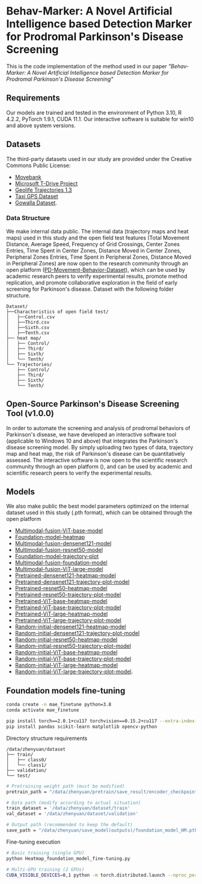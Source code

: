 # Behav-Marker: A Novel Artificial Intelligence based Detection Marker for Prodromal Parkinson's Disease Screening
This is the code implementation of the method used in our paper *"Behav-Marker: A Novel Artificial Intelligence based Detection Marker for Prodromal Parkinson's Disease Screening"*
## Requirements
Our models are trained and tested in the environment of Python 3.10, R 4.2.2, PyTorch 1.9.1, CUDA 11.1. Our interactive software is suitable for win10 and above system versions.
## Datasets
The third-party datasets used in our study are provided under the Creative Commons Public License:  
- [Movebank](https://www.movebank.org/)  
- [Microsoft T-Drive Project](https://www.microsoft.com/en-us/research/publication/t-drive-trajectory-data-sample/)  
- [Geolife Trajectories 1.3](https://www.microsoft.com/en-us/download/details.aspx?id=52367)  
- [Taxi GPS Dataset](https://tianchi.aliyun.com/dataset/94216)  
- [Gowalla Dataset](https://snap.stanford.edu/data/loc-gowalla.html).  
### Data Structure
We make internal data public. The internal data (trajectory maps and heat maps) used in this study and the open field test features (Total Movement Distance, Average Speed, Frequency of Grid Crossings, Center Zones Entries, Time Spent in Center Zones, Distance Moved in Center Zones, Peripheral Zones Entries, Time Spent in Peripheral Zones, Distance Moved in Peripheral Zones) are now open to the research community through an open platform ([PD-Movement-Behavior-Dataset](https://huggingface.co/datasets/WeiWei-XPU/PD-Movement-Behavior-Dataset)), which can be used by academic research peers to verify experimental results, promote method replication, and promote collaborative exploration in the field of early screening for Parkinson's disease.
Dataset with the following folder structure.
```
Dataset/
├──Characteristics of open field test/
│   ├──Control.csv
│   ├──Third.csv
│   ├──Sixth.csv
│   ├──Tenth.csv
├── heat map/
│   ├── Control/
│   ├── Third/
│   ├── Sixth/
│   └── Tenth/
└── Trajectories/
    ├── Control/
    ├── Third/
    ├── Sixth/
    └── Tenth/
 ```
## Open-Source Parkinson's Disease Screening Tool (v1.0.0)
In order to automate the screening and analysis of prodromal behaviors of Parkinson's disease, we have developed an interactive software tool (applicable to Windows 10 and above) that integrates the Parkinson's disease screening model. By simply uploading two types of data, trajectory map and heat map, the risk of Parkinson's disease can be quantitatively assessed. The interactive software is now open to the scientific research community through an open platform (), and can be used by academic and scientific research peers to verify the experimental results.


## Models
We also make public the best model parameters optimized on the internal dataset used in this study (.pth format), which can be obtained through the open platform 
- [Multimodal-fusion-ViT-base-model](https://huggingface.co/WeiWei-XPU/Multimodal-fusion-ViT-base)
- [Foundation-model-heatmap](https://huggingface.co/WeiWei-XPU/foundation-model-heatmap)
- [Multimodal-fusion-densenet121-model](https://huggingface.co/WeiWei-XPU/Multimodal-fusion-densenet121-model)
- [Multimodal-fusion-resnet50-model](https://huggingface.co/WeiWei-XPU/Multimodal-fusion-resnet50-model)
- [Foundation-model-trajectory-plot](https://huggingface.co/WeiWei-XPU/foundation-model-trajectory-plot)
- [Multimodal-fusion-foundation-model](https://huggingface.co/WeiWei-XPU/Multimodal-fusion-foundation-model)
- [Multimodal-fusion-ViT-large-model](https://huggingface.co/WeiWei-XPU/Multimodal-fusion-ViT-large-model)
- [Pretrained-densenet121-heatmap-model](https://huggingface.co/WeiWei-XPU/pretrained-densenet121-heatmap-model)
- [Pretrained-densenet121-trajectory-plot-model](https://huggingface.co/WeiWei-XPU/pretrained-densenet121-trajectory-plot-model)
- [Pretrained-resnet50-heatmap-model](https://huggingface.co/WeiWei-XPU/pretrained-resnet50-heatmap-model)
- [Pretrained-resnet50-trajectory-plot-model](https://huggingface.co/WeiWei-XPU/pretrained-resnet50-trajectory-plot-model)
- [Pretrained-ViT-base-heatmap-model](https://huggingface.co/WeiWei-XPU/pretrained-ViT-base-heatmap-model)
- [Pretrained-ViT-base-trajectory-plot-model](https://huggingface.co/WeiWei-XPU/pretrained-ViT-base-trajectory-plot-model)
- [Pretrained-ViT-large-heatmap-model](https://huggingface.co/WeiWei-XPU/pretrained-ViT-large-heatmap-model)
- [Pretrained-ViT-large-trajectory-plot-model](https://huggingface.co/WeiWei-XPU/pretrained-ViT-large-trajectory-plot-model)
- [Random-initial-densenet121-heatmap-model](https://huggingface.co/WeiWei-XPU/random-intial-densenet121-heatmap-model)
- [Random-initial-densenet121-trajectory-plot-model](https://huggingface.co/WeiWei-XPU/random-intial-densenet121-trajectory-plot-model)
- [Random-initial-resnet50-heatmap-model](https://huggingface.co/WeiWei-XPU/random-intial-resnet50-heatmap-model)
- [Random-initial-resnet50-trajectory-plot-model](https://huggingface.co/WeiWei-XPU/random-intial-resnet50-trajectory-plot-model)
- [Random-initial-ViT-base-heatmap-model](https://huggingface.co/WeiWei-XPU/random-intial-ViT-base-heatmap-model)
- [Random-initial-ViT-base-trajectory-plot-model](https://huggingface.co/WeiWei-XPU/random-intial-ViT-base-trajectory-plot-model)
- [Random-initial-ViT-large-heatmap-model](https://huggingface.co/WeiWei-XPU/random-intial-ViT-large-heatmap-model)
- [Random-initial-ViT-large-trajectory-plot-model](https://huggingface.co/WeiWei-XPU/random-intial-ViT-large-trajectory-plot-model).
## Foundation models fine-tuning
```bash
conda create -n mae_finetune python=3.8
conda activate mae_finetune
```
```bash
pip install torch==2.0.1+cu117 torchvision==0.15.2+cu117 --extra-index-url https://download.pytorch.org/whl/cu117
pip install pandas scikit-learn matplotlib opencv-python
```
Directory structure requirements
```
/data/zhenyuan/dataset
├── train/
│   ├── class0/
│   └── class1/
├── validation/
└── test/
```
```bash
# Pretraining weight path (must be modified)
pretrain_path = "/data/zhenyuan/pretrain/save_result/encoder_checkpoint.pth"
```
```bash
# Data path (modify according to actual situation)
train_dataset = '/data/zhenyuan/dataset/train'
val_dataset = '/data/zhenyuan/dataset/validation'
```
```bash
# Output path (recommended to keep the default)
save_path = "/data/zhenyuan/save_model(outputs)/foundation_model_HM.pth"
```
Fine-tuning execution
```bash
# Basic training (single GPU)
python Heatmap_foundation_model_fine-tuning.py
```
```bash
# Multi-GPU training (2 GPUs)
CUDA_VISIBLE_DEVICES=0,1 python -m torch.distributed.launch --nproc_per_node=2 Heatmap_foundation_model_fine-tuning.py
```
